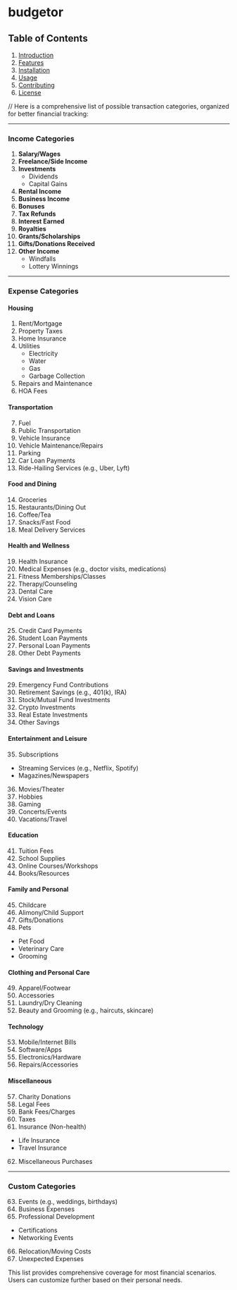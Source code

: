 # budgetor
## Table of Contents
1. [Introduction](#introduction)
2. [Features](#features)
3. [Installation](#installation)
4. [Usage](#usage)
5. [Contributing](#contributing)
6. [License](#license)



//
Here is a comprehensive list of possible transaction categories, organized for better financial tracking:

---

### **Income Categories**
1. **Salary/Wages**
2. **Freelance/Side Income**
3. **Investments**
   - Dividends
   - Capital Gains
4. **Rental Income**
5. **Business Income**
6. **Bonuses**
7. **Tax Refunds**
8. **Interest Earned**
9. **Royalties**
10. **Grants/Scholarships**
11. **Gifts/Donations Received**
12. **Other Income**
    - Windfalls
    - Lottery Winnings

---

### **Expense Categories**
#### **Housing**
1. Rent/Mortgage
2. Property Taxes
3. Home Insurance
4. Utilities
   - Electricity
   - Water
   - Gas
   - Garbage Collection
5. Repairs and Maintenance
6. HOA Fees

#### **Transportation**
7. Fuel
8. Public Transportation
9. Vehicle Insurance
10. Vehicle Maintenance/Repairs
11. Parking
12. Car Loan Payments
13. Ride-Hailing Services (e.g., Uber, Lyft)

#### **Food and Dining**
14. Groceries
15. Restaurants/Dining Out
16. Coffee/Tea
17. Snacks/Fast Food
18. Meal Delivery Services

#### **Health and Wellness**
19. Health Insurance
20. Medical Expenses (e.g., doctor visits, medications)
21. Fitness Memberships/Classes
22. Therapy/Counseling
23. Dental Care
24. Vision Care

#### **Debt and Loans**
25. Credit Card Payments
26. Student Loan Payments
27. Personal Loan Payments
28. Other Debt Payments

#### **Savings and Investments**
29. Emergency Fund Contributions
30. Retirement Savings (e.g., 401(k), IRA)
31. Stock/Mutual Fund Investments
32. Crypto Investments
33. Real Estate Investments
34. Other Savings

#### **Entertainment and Leisure**
35. Subscriptions
   - Streaming Services (e.g., Netflix, Spotify)
   - Magazines/Newspapers
36. Movies/Theater
37. Hobbies
38. Gaming
39. Concerts/Events
40. Vacations/Travel

#### **Education**
41. Tuition Fees
42. School Supplies
43. Online Courses/Workshops
44. Books/Resources

#### **Family and Personal**
45. Childcare
46. Alimony/Child Support
47. Gifts/Donations
48. Pets
   - Pet Food
   - Veterinary Care
   - Grooming

#### **Clothing and Personal Care**
49. Apparel/Footwear
50. Accessories
51. Laundry/Dry Cleaning
52. Beauty and Grooming (e.g., haircuts, skincare)

#### **Technology**
53. Mobile/Internet Bills
54. Software/Apps
55. Electronics/Hardware
56. Repairs/Accessories

#### **Miscellaneous**
57. Charity Donations
58. Legal Fees
59. Bank Fees/Charges
60. Taxes
61. Insurance (Non-health)
   - Life Insurance
   - Travel Insurance
62. Miscellaneous Purchases

---

### **Custom Categories**
63. Events (e.g., weddings, birthdays)
64. Business Expenses
65. Professional Development
   - Certifications
   - Networking Events
66. Relocation/Moving Costs
67. Unexpected Expenses

This list provides comprehensive coverage for most financial scenarios. Users can customize further based on their personal needs.